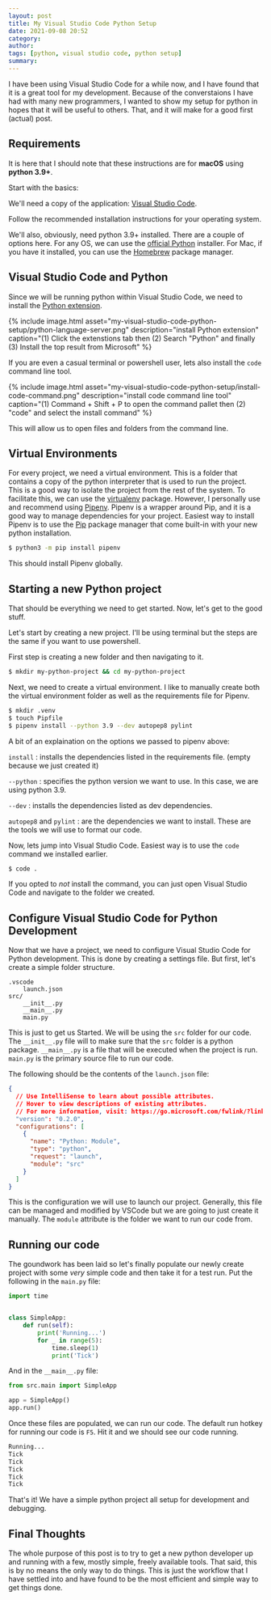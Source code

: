 ```yaml
---
layout: post
title: My Visual Studio Code Python Setup
date: 2021-09-08 20:52
category:
author:
tags: [python, visual studio code, python setup]
summary:
---
```


I have been using Visual Studio Code for a while now, and I have found that it is a great tool for my development. Because of the converstaions I have had with many new programmers, I wanted to show my setup for python in hopes that it will be useful to others. That, and it will make for a good first (actual) post.

## Requirements

It is here that I should note that these instructions are for **macOS** using **python 3.9+**.

Start with the basics:

We'll need a copy of the application: [Visual Studio Code](https://code.visualstudio.com/download).

Follow the recommended installation instructions for your operating system.

We'll also, obviously, need python 3.9+ installed. There are a couple of options here. For any OS, we can use the [official Python](https://www.python.org/downloads/) installer. For Mac, if you have it installed, you can use the [Homebrew](https://brew.sh/) package manager.

## Visual Studio Code and Python

Since we will be running python within Visual Studio Code, we need to install the [Python extension](https://code.visualstudio.com/docs/python).

{%
    include image.html
    asset="my-visual-studio-code-python-setup/python-language-server.png"
    description="install Python extension"
    caption="(1) Click the extenstions tab then (2) Search \"Python\" and finally (3) Install the top result from Microsoft"
%}

If you are even a casual terminal or powershell user, lets also install the `code` command line tool.

{%
    include image.html
    asset="my-visual-studio-code-python-setup/install-code-command.png"
    description="install code command line tool"
    caption="(1) Command + Shift + P to open the command pallet then (2) \"code\" and select the install command"
%}

This will allow us to open files and folders from the command line.

## Virtual Environments

For every project, we need a virtual environment. This is a folder that contains a copy of the python interpreter that is used to run the project. This is a good way to isolate the project from the rest of the system. To facilitate this, we can use the [virtualenv](https://virtualenv.pypa.io/) package. However, I personally use and recommend using [Pipenv](https://pipenv.pypa.io/en/latest/). Pipenv is a wrapper around Pip, and it is a good way to manage dependencies for your project. Easiest way to install Pipenv is to use the [Pip](https://pip.pypa.io/en/stable/) package manager that come built-in with your new python installation.

```bash
$ python3 -m pip install pipenv
```

This should install Pipenv globally.

## Starting a new Python project

That should be everything we need to get started. Now, let's get to the good stuff.

Let's start by creating a new project. I'll be using terminal but the steps are the same if you want to use powershell.

First step is creating a new folder and then navigating to it.

```bash
$ mkdir my-python-project && cd my-python-project
```

Next, we need to create a virtual environment. I like to manually create both the virtual environment folder as well as the requirements file for Pipenv.

```bash
$ mkdir .venv
$ touch Pipfile
$ pipenv install --python 3.9 --dev autopep8 pylint
```

A bit of an explaination on the options we passed to pipenv above:

`install`
: installs the dependencies listed in the requirements file. (empty because we just created it)

`--python`
: specifies the python version we want to use. In this case, we are using python 3.9.

`--dev`
: installs the dependencies listed as dev dependencies.

`autopep8` and `pylint`
: are the dependencies we want to install. These are the tools we will use to format our code.

Now, lets jump into Visual Studio Code. Easiest way is to use the `code` command we installed earlier.

```bash
$ code .
```

If you opted to _not_ install the command, you can just open Visual Studio Code and navigate to the folder we created.

## Configure Visual Studio Code for Python Development

Now that we have a project, we need to configure Visual Studio Code for Python development. This is done by creating a settings file. But first, let's create a simple folder structure.

```plain
.vscode
    launch.json
src/
    __init__.py
    __main__.py
    main.py
```

This is just to get us Started. We will be using the `src` folder for our code. The `__init__.py` file will to make sure that the `src` folder is a python package. `__main__.py` is a file that will be executed when the project is run. `main.py` is the primary source file to run our code.

The following should be the contents of the `launch.json` file:

```json
{
  // Use IntelliSense to learn about possible attributes.
  // Hover to view descriptions of existing attributes.
  // For more information, visit: https://go.microsoft.com/fwlink/?linkid=830387
  "version": "0.2.0",
  "configurations": [
    {
      "name": "Python: Module",
      "type": "python",
      "request": "launch",
      "module": "src"
    }
  ]
}
```

This is the configuration we will use to launch our project. Generally, this file can be managed and modified by VSCode but we are going to just create it manually. The `module` attribute is the folder we want to run our code from.

## Running our code

The goundwork has been laid so let's finally populate our newly create project with some _very_ simple code and then take it for a test run. Put the following in the `main.py` file:

```py
import time


class SimpleApp:
    def run(self):
        print('Running...')
        for _ in range(5):
            time.sleep(1)
            print('Tick')
```

And in the `__main__.py` file:

```py
from src.main import SimpleApp

app = SimpleApp()
app.run()
```

Once these files are populated, we can run our code. The default run hotkey for running our code is `F5`. Hit it and we should see our code running.

```bash
Running...
Tick
Tick
Tick
Tick
Tick
```

That's it! We have a simple python project all setup for development and debugging.

## Final Thoughts

The whole purpose of this post is to try to get a new python developer up and running with a few, mostly simple, freely available tools. That said, this is by no means the only way to do things. This is just the workflow that I have settled into and have found to be the most efficient and simple way to get things done.
